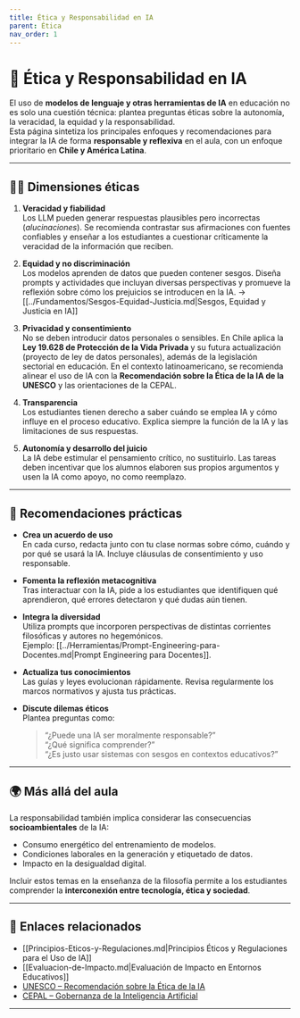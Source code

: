 ```yaml
---
title: Ética y Responsabilidad en IA
parent: Ética
nav_order: 1
---
```


# 🧪 Ética y Responsabilidad en IA

El uso de **modelos de lenguaje y otras herramientas de IA** en educación no es solo una cuestión técnica: plantea preguntas éticas sobre la autonomía, la veracidad, la equidad y la responsabilidad.  
Esta página sintetiza los principales enfoques y recomendaciones para integrar la IA de forma **responsable y reflexiva** en el aula, con un enfoque prioritario en **Chile y América Latina**.

---

## 🧑‍🎓 Dimensiones éticas

1. **Veracidad y fiabilidad**  
   Los LLM pueden generar respuestas plausibles pero incorrectas (*alucinaciones*). Se recomienda contrastar sus afirmaciones con fuentes confiables y enseñar a los estudiantes a cuestionar críticamente la veracidad de la información que reciben.

2. **Equidad y no discriminación**  
   Los modelos aprenden de datos que pueden contener sesgos. Diseña prompts y actividades que incluyan diversas perspectivas y promueve la reflexión sobre cómo los prejuicios se introducen en la IA. → [[../Fundamentos/Sesgos-Equidad-Justicia.md|Sesgos, Equidad y Justicia en IA]]

3. **Privacidad y consentimiento**  
   No se deben introducir datos personales o sensibles. En Chile aplica la **Ley 19.628 de Protección de la Vida Privada** y su futura actualización (proyecto de ley de datos personales), además de la legislación sectorial en educación. En el contexto latinoamericano, se recomienda alinear el uso de IA con la **Recomendación sobre la Ética de la IA de la UNESCO** y las orientaciones de la CEPAL.

4. **Transparencia**  
   Los estudiantes tienen derecho a saber cuándo se emplea IA y cómo influye en el proceso educativo. Explica siempre la función de la IA y las limitaciones de sus respuestas.

5. **Autonomía y desarrollo del juicio**  
   La IA debe estimular el pensamiento crítico, no sustituirlo. Las tareas deben incentivar que los alumnos elaboren sus propios argumentos y usen la IA como apoyo, no como reemplazo.

---

## 📌 Recomendaciones prácticas

- **Crea un acuerdo de uso**  
  En cada curso, redacta junto con tu clase normas sobre cómo, cuándo y por qué se usará la IA. Incluye cláusulas de consentimiento y uso responsable.

- **Fomenta la reflexión metacognitiva**  
  Tras interactuar con la IA, pide a los estudiantes que identifiquen qué aprendieron, qué errores detectaron y qué dudas aún tienen.

- **Integra la diversidad**  
  Utiliza prompts que incorporen perspectivas de distintas corrientes filosóficas y autores no hegemónicos.  
  Ejemplo: [[../Herramientas/Prompt-Engineering-para-Docentes.md|Prompt Engineering para Docentes]].

- **Actualiza tus conocimientos**  
  Las guías y leyes evolucionan rápidamente. Revisa regularmente los marcos normativos y ajusta tus prácticas.

- **Discute dilemas éticos**  
  Plantea preguntas como:  
  > “¿Puede una IA ser moralmente responsable?”  
  > “¿Qué significa comprender?”  
  > “¿Es justo usar sistemas con sesgos en contextos educativos?”

---

## 🌍 Más allá del aula

La responsabilidad también implica considerar las consecuencias **socioambientales** de la IA:
- Consumo energético del entrenamiento de modelos.
- Condiciones laborales en la generación y etiquetado de datos.
- Impacto en la desigualdad digital.

Incluir estos temas en la enseñanza de la filosofía permite a los estudiantes comprender la **interconexión entre tecnología, ética y sociedad**.

---

## 🔗 Enlaces relacionados

- [[Principios-Eticos-y-Regulaciones.md|Principios Éticos y Regulaciones para el Uso de IA]]
- [[Evaluacion-de-Impacto.md|Evaluación de Impacto en Entornos Educativos]]
- [UNESCO – Recomendación sobre la Ética de la IA](https://unesdoc.unesco.org/ark:/48223/pf0000381137_spa)
- [CEPAL – Gobernanza de la Inteligencia Artificial](https://www.cepal.org/es/publicaciones/48580-gobernanza-la-inteligencia-artificial-america-latina-caribe-desafios-oportunidades)

---
